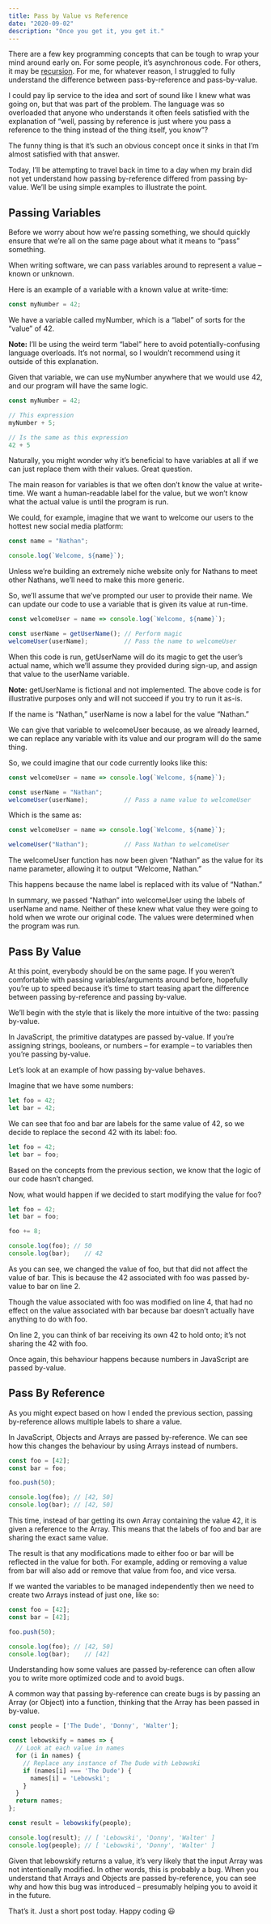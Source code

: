 ```yaml
---
title: Pass by Value vs Reference
date: "2020-09-02"
description: "Once you get it, you get it."
---
```


There are a few key programming concepts that can be tough to wrap your mind around early on. For some people, it’s asynchronous code. For others, it may be [recursion](/recursion). For me, for whatever reason, I struggled to fully understand the difference between pass-by-reference and pass-by-value.

I could pay lip service to the idea and sort of sound like I knew what was going on, but that was part of the problem. The language was so overloaded that anyone who understands it often feels satisfied with the explanation of “well, passing by reference is just where you pass a reference to the thing instead of the thing itself, you know”?

The funny thing is that it’s such an obvious concept once it sinks in that I’m almost satisfied with that answer.

Today, I’ll be attempting to travel back in time to a day when my brain did not yet understand how passing by-reference differed from passing by-value. We’ll be using simple examples to illustrate the point.

## Passing Variables

Before we worry about how we’re passing something, we should quickly ensure that we’re all on the same page about what it means to “pass” something.

When writing software, we can pass variables around to represent a value – known or unknown.

Here is an example of a variable with a known value at write-time:

```js
const myNumber = 42;
```

We have a variable called myNumber, which is a “label” of sorts for the “value” of 42.

**Note:** I’ll be using the weird term “label” here to avoid potentially-confusing language overloads. It’s not normal, so I wouldn’t recommend using it outside of this explanation.

Given that variable, we can use myNumber anywhere that we would use 42, and our program will have the same logic.

```js
const myNumber = 42;

// This expression
myNumber + 5;

// Is the same as this expression
42 + 5
```

Naturally, you might wonder why it’s beneficial to have variables at all if we can just replace them with their values. Great question.

The main reason for variables is that we often don’t know the value at write-time. We want a human-readable label for the value, but we won’t know what the actual value is until the program is run.

We could, for example, imagine that we want to welcome our users to the hottest new social media platform:

```js
const name = "Nathan";

console.log(`Welcome, ${name}`);
```

Unless we’re building an extremely niche website only for Nathans to meet other Nathans, we’ll need to make this more generic.

So, we’ll assume that we’ve prompted our user to provide their name. We can update our code to use a variable that is given its value at run-time.

```js
const welcomeUser = name => console.log(`Welcome, ${name}`);

const userName = getUserName(); // Perform magic
welcomeUser(userName);          // Pass the name to welcomeUser
```

When this code is run, getUserName will do its magic to get the user’s actual name, which we’ll assume they provided during sign-up, and assign that value to the userName variable.

**Note:** getUserName is fictional and not implemented. The above code is for illustrative purposes only and will not succeed if you try to run it as-is.

If the name is “Nathan,” userName is now a label for the value “Nathan.”

We can give that variable to welcomeUser because, as we already learned, we can replace any variable with its value and our program will do the same thing.

So, we could imagine that our code currently looks like this:

```js
const welcomeUser = name => console.log(`Welcome, ${name}`);

const userName = "Nathan";
welcomeUser(userName);          // Pass a name value to welcomeUser
```

Which is the same as:

```js
const welcomeUser = name => console.log(`Welcome, ${name}`);

welcomeUser("Nathan");          // Pass Nathan to welcomeUser
```

The welcomeUser function has now been given “Nathan” as the value for its name parameter, allowing it to output “Welcome, Nathan.”

This happens because the name label is replaced with its value of “Nathan.”

In summary, we passed “Nathan” into welcomeUser using the labels of userName and name. Neither of these knew what value they were going to hold when we wrote our original code. The values were determined when the program was run.

## Pass By Value

At this point, everybody should be on the same page. If you weren’t comfortable with passing variables/arguments around before, hopefully you’re up to speed because it’s time to start teasing apart the difference between passing by-reference and passing by-value.

We’ll begin with the style that is likely the more intuitive of the two: passing by-value.

In JavaScript, the primitive datatypes are passed by-value. If you’re assigning strings, booleans, or numbers – for example – to variables then you’re passing by-value.

Let’s look at an example of how passing by-value behaves.

Imagine that we have some numbers:

```js
let foo = 42;
let bar = 42;
```

We can see that foo and bar are labels for the same value of 42, so we decide to replace the second 42 with its label: foo.

```js
let foo = 42;
let bar = foo;
```

Based on the concepts from the previous section, we know that the logic of our code hasn’t changed.

Now, what would happen if we decided to start modifying the value for foo?

```js
let foo = 42;
let bar = foo;

foo += 8;

console.log(foo); // 50
console.log(bar);    // 42
```

As you can see, we changed the value of foo, but that did not affect the value of bar. This is because the 42 associated with foo was passed by-value to bar on line 2.

Though the value associated with foo was modified on line 4, that had no effect on the value associated with bar because bar doesn’t actually have anything to do with foo.

On line 2, you can think of bar receiving its own 42 to hold onto; it’s not sharing the 42 with foo.

Once again, this behaviour happens because numbers in JavaScript are passed by-value.

## Pass By Reference

As you might expect based on how I ended the previous section, passing by-reference allows multiple labels to share a value.

In JavaScript, Objects and Arrays are passed by-reference. We can see how this changes the behaviour by using Arrays instead of numbers.

```js
const foo = [42];
const bar = foo;

foo.push(50);

console.log(foo); // [42, 50]
console.log(bar); // [42, 50]
```

This time, instead of bar getting its own Array containing the value 42, it is given a reference to the Array. This means that the labels of foo and bar are sharing the exact same value.

The result is that any modifications made to either foo or bar will be reflected in the value for both. For example, adding or removing a value from bar will also add or remove that value from foo, and vice versa.

If we wanted the variables to be managed independently then we need to create two Arrays instead of just one, like so:

```js
const foo = [42];
const bar = [42];

foo.push(50);

console.log(foo); // [42, 50]
console.log(bar);    // [42]
```

Understanding how some values are passed by-reference can often allow you to write more optimized code and to avoid bugs.

A common way that passing by-reference can create bugs is by passing an Array (or Object) into a function, thinking that the Array has been passed in by-value.

```js
const people = ['The Dude', 'Donny', 'Walter'];

const lebowskify = names => {
  // Look at each value in names
  for (i in names) {
    // Replace any instance of The Dude with Lebowski
    if (names[i] === 'The Dude') {
      names[i] = 'Lebowski';
    }
  }
  return names;
};

const result = lebowskify(people);

console.log(result); // [ 'Lebowski', 'Donny', 'Walter' ]
console.log(people); // [ 'Lebowski', 'Donny', 'Walter' ]
```

Given that lebowskify returns a value, it’s very likely that the input Array was not intentionally modified. In other words, this is probably a bug. When you understand that Arrays and Objects are passed by-reference, you can see why and how this bug was introduced – presumably helping you to avoid it in the future.

That’s it. Just a short post today. Happy coding 😃
